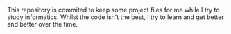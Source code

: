 This repository is commited to keep some project files for me while I try to study informatics.
Whilst the code isn't the best, I try to learn and get better and better over the time.
